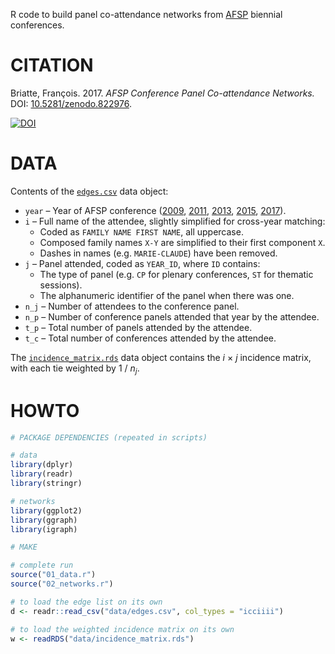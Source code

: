 R code to build panel co-attendance networks from [AFSP](http://www.afsp.info/) biennial conferences.

# CITATION

Briatte, François. 2017. _AFSP Conference Panel Co-attendance Networks._ DOI: [10.5281/zenodo.822976](https://doi.org/10.5281/zenodo.822976).

[![DOI](https://zenodo.org/badge/96291301.svg)](https://zenodo.org/badge/latestdoi/96291301)

# DATA

Contents of the [`edges.csv`](https://github.com/briatte/congres-afsp/blob/master/data/edges.csv) data object:

- `year` – Year of AFSP conference ([2009][2009], [2011][2011], [2013][2013], [2015][2015], [2017][2017]).
- `i` – Full name of the attendee, slightly simplified for cross-year matching:
  - Coded as `FAMILY NAME FIRST NAME`, all uppercase.
  - Composed family names `X-Y` are simplified to their first component `X`.
  - Dashes in names (e.g. `MARIE-CLAUDE`) have been removed.
- `j` – Panel attended, coded as `YEAR_ID`, where `ID` contains:
  - The type of panel (e.g. `CP` for plenary conferences, `ST` for thematic sessions).
  - The alphanumeric identifier of the panel when there was one.
- `n_j` – Number of attendees to the conference panel.
- `n_p` – Number of conference panels attended that year by the attendee.
- `t_p` – Total number of panels attended by the attendee.
- `t_c` – Total number of conferences attended by the attendee.

[2009]: http://www.afsp.info/archives/congres/congres2009/programmes/indexnoms.html
[2011]: http://www.afsp.info/archives/congres/congres2011/programme/index.html
[2013]: http://www.afsp.info/archives/congres/congres2013/indexducongres.html
[2015]: http://www.afsp.info/archives/congres/congres2015/indexcongres.html
[2017]: http://www.afsp.info/congres/congres-2017/index/

The [`incidence_matrix.rds`](https://github.com/briatte/congres-afsp/blob/master/data/incidence_matrix.rds) data object contains the _i_ &times; _j_ incidence matrix, with each tie weighted by 1 / _n<sub>j</sub>_.

# HOWTO

```r
# PACKAGE DEPENDENCIES (repeated in scripts)

# data
library(dplyr)
library(readr)
library(stringr)

# networks
library(ggplot2)
library(ggraph)
library(igraph)

# MAKE

# complete run
source("01_data.r")
source("02_networks.r")

# to load the edge list on its own
d <- readr::read_csv("data/edges.csv", col_types = "icciiii")

# to load the weighted incidence matrix on its own
w <- readRDS("data/incidence_matrix.rds")
```
